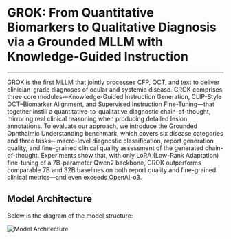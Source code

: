 # GROK: From Quantitative Biomarkers to Qualitative Diagnosis via a Grounded MLLM with Knowledge-Guided Instruction
---
GROK is the first MLLM that jointly processes CFP, OCT, and text
to deliver clinician-grade diagnoses of ocular and systemic
disease. GROK comprises three core modules—Knowledge-Guided
Instruction Generation, CLIP-Style OCT–Biomarker Alignment,
and Supervised Instruction Fine-Tuning—that together instill a
quantitative-to-qualitative diagnostic chain-of-thought, mirroring
real clinical reasoning when producing detailed lesion annotations.
To evaluate our approach, we introduce the Grounded Ophthalmic
Understanding benchmark, which covers six disease categories
and three tasks—macro-level diagnostic classification, report
generation quality, and fine-grained clinical quality assessment of
the generated chain-of-thought. Experiments show that, with only
LoRA (Low-Rank Adaptation) fine-tuning of a 7B-parameter
Qwen2 backbone, GROK outperforms comparable 7B and
32B baselines on both report quality and fine-grained clinical
metrics—and even exceeds OpenAI-o3.
## Model Architecture

Below is the diagram of the model structure:

![Model Architecture](path/to/model_architecture.png)
